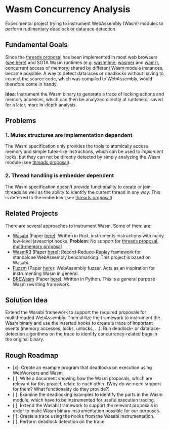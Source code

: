 # Wasm Concurrency Analysis

Experimental project trying to instrument WebAssembly (Wasm) modules to perform rudimentary deadlock or datarace detection.

## Fundamental Goals
Since the [threads proposal](https://github.com/WebAssembly/threads/blob/main/proposals/threads/Overview.md) has been implemented in most web browsers ([see here](https://developer.mozilla.org/en-US/docs/WebAssembly#browser_compatibility)) and SOTA Wasm runtimes (e.g. [wasmtime](https://github.com/bytecodealliance/wasmtime), [wasmer](https://github.com/wasmerio/wasmer) and [wamr](https://github.com/bytecodealliance/wasm-micro-runtime)), concurrent access of memory, shared by different Wasm module instances, became possible. A way to detect dataraces or deadlocks without having to inspect the source code, which was compiled to WebAssembly, would therefore come in handy.

**Idea**: Instrument the Wasm binary to generate a trace of locking actions and memory accesses, which can then be analyzed directly at runtime or saved for a later, more in-depth analysis.


## Problems
### 1. Mutex structures are implementation dependent
The Wasm specification only provides the tools to atomically access memory and simple futex-like instructions, which can be used to *implement* locks, but they can not be directly detected by simply analyzing the Wasm module (see [threads proposal](https://github.com/WebAssembly/threads/blob/main/proposals/threads/Overview.md)).

### 2. Thread handling is embedder dependent
The Wasm specification doesn't provide functionality to create or join threads as well as the ability to identify the current thread in any way. This is deferred to the embedder (see [threads proposal](https://github.com/WebAssembly/threads/blob/main/proposals/threads/Overview.md)).

## Related Projects
There are several approaches to instrument Wasm. Some of them are: 
- [Wasabi](https://github.com/danleh/wasabi/tree/master) (Paper [here](https://arxiv.org/pdf/1808.10652)): Written in Rust, instruments instructions with many low-level javascript hooks. **Problem**: No support for [threads proposal](https://github.com/WebAssembly/threads/blob/main/proposals/threads/Overview.md), [multi-memory proposal](https://github.com/WebAssembly/multi-memory/blob/main/proposals/multi-memory/Overview.md)
- [WasmR3](https://github.com/sola-st/wasm-r3) (Paper [here](https://arxiv.org/pdf/2409.00708)): Record-Reduce-Replay framework for standalone WebAssembly benchmarking. This project is based on Wasabi.
- [Fuzzm](https://github.com/fuzzm/fuzzm-project) (Paper [here](https://arxiv.org/pdf/2110.15433)): WebAssembly fuzzer. Acts as an inspiration for instrumenting Wasm in general.
- [BREWasm](https://github.com/security-pride/BREWasm/tree/main) (Paper [here](https://arxiv.org/pdf/2305.01454)): Written in Python. This is a general purpose Wasm rewriting framework.

## Solution Idea
Extend the Wasabi framework to support the required proposals for multithreaded WebAssembly. Then utilize the framework to instrument the Wasm binary and use the inserted hooks to create a trace of important events (memory accesses, locks, unlocks, ...). Run deadlock- or datarace-detection algorithms on the trace to identify concurrency-related bugs in the original binary.

## Rough Roadmap
- [x]: Create an example program that deadlocks on execution using WebWorkers and Wasm
- [ ]: Write a document showing how the Wasm proposals, which are relevant for this project, relate to each other. (Why do we need support for them? What functionality do they provide?)
- [ ]: Examine the deadlocking examples to identify the parts in the Wasm module, which have to be instrumented for useful execution tracing.
- [ ]: Extend the Wasabi framework to support the relevant proposals in order to make Wasm binary instrumentation possible for our purposes.
- [ ]: Create a trace using the hooks from the Wasabi instrumentation.
- [ ]: Perform deadlock detection on the trace.